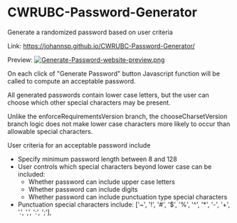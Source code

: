 # CWRUBC-Password-Generator
Generate a randomized password based on user criteria

Link:
https://johannsp.github.io/CWRUBC-Password-Generator/

Preview:
[![Generate-Password-website-preview.png](https://i.postimg.cc/LsYqQBnj/Generate-Password-website-preview.png)](https://postimg.cc/Nytf5X80)

On each click of "Generate Password" button Javascript function will be called
to compute an acceptable password.

All generated passwords contain lower case letters, but the user can choose
which other special characters may be present.

Unlike the enforceRequirementsVersion branch, the chooseCharsetVersion branch
logic does not make lower case characters more likely to occur than allowable
special characters.

User criteria for an acceptable password include
- Specify minimum password length between 8 and 128
- User controls which special characters beyond lower case can be included:
  - Whether password can include upper case letters
  - Whether password can include digits
  - Whether password can include punctuation type special characters
- Punctuation special characters include:
['~', '!', '#', '$', '%', '^', '\*', '-', '+', '.', ',', ':', ';'],
